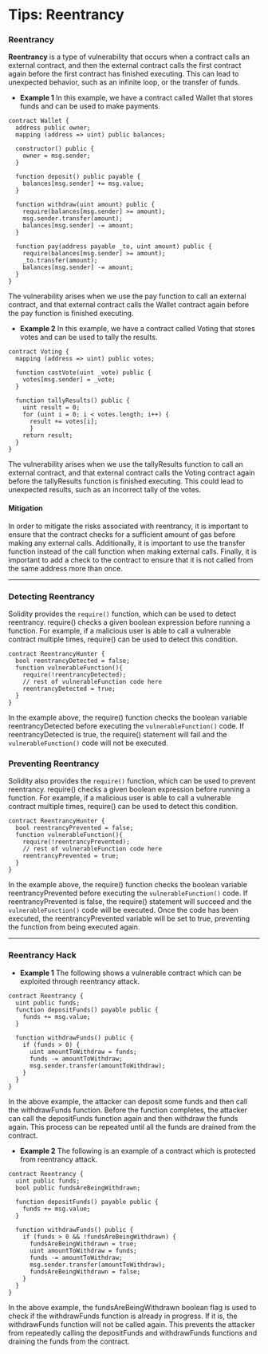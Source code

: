 # Tips: Reentrancy

### Reentrancy

**Reentrancy** is a type of vulnerability that occurs when a contract calls an external contract, and then the external contract calls the first contract again before the first contract has finished executing. This can lead to unexpected behavior, such as an infinite loop, or the transfer of funds.

* **Example 1** In this example, we have a contract called Wallet that stores funds and can be used to make payments.

```solidity
contract Wallet {  
  address public owner;  
  mapping (address => uint) public balances; 

  constructor() public {    
    owner = msg.sender;  
  } 

  function deposit() public payable {    
    balances[msg.sender] += msg.value;  
  } 

  function withdraw(uint amount) public {    
    require(balances[msg.sender] >= amount);    
    msg.sender.transfer(amount);    
    balances[msg.sender] -= amount;  
  } 

  function pay(address payable _to, uint amount) public {    
    require(balances[msg.sender] >= amount);    
    _to.transfer(amount);    
    balances[msg.sender] -= amount;  
  }
}
```

The vulnerability arises when we use the pay function to call an external contract, and that external contract calls the Wallet contract again before the pay function is finished executing.

* **Example 2** In this example, we have a contract called Voting that stores votes and can be used to tally the results.

```solidity
contract Voting {  
  mapping (address => uint) public votes; 

  function castVote(uint _vote) public {    
    votes[msg.sender] = _vote;  
  } 

  function tallyResults() public {    
    uint result = 0;    
    for (uint i = 0; i < votes.length; i++) {      
      result += votes[i];    
      }    
    return result;  
  }
}
```

The vulnerability arises when we use the tallyResults function to call an external contract, and that external contract calls the Voting contract again before the tallyResults function is finished executing. This could lead to unexpected results, such as an incorrect tally of the votes.

#### Mitigation

In order to mitigate the risks associated with reentrancy, it is important to ensure that the contract checks for a sufficient amount of gas before making any external calls. Additionally, it is important to use the transfer function instead of the call function when making external calls. Finally, it is important to add a check to the contract to ensure that it is not called from the same address more than once.

***

### Detecting Reentrancy

Solidity provides the `require()` function, which can be used to detect reentrancy. require() checks a given boolean expression before running a function. For example, if a malicious user is able to call a vulnerable contract multiple times, require() can be used to detect this condition.

```solidity
contract ReentrancyHunter {  
  bool reentrancyDetected = false; 
  function vulnerableFunction(){    
    require(!reentrancyDetected);    
    // rest of vulnerableFunction code here    
    reentrancyDetected = true;  
  }
}
```

In the example above, the require() function checks the boolean variable reentrancyDetected before executing the `vulnerableFunction()` code. If reentrancyDetected is true, the require() statement will fail and the `vulnerableFunction()` code will not be executed.

### Preventing Reentrancy

Solidity also provides the `require()` function, which can be used to prevent reentrancy. require() checks a given boolean expression before running a function. For example, if a malicious user is able to call a vulnerable contract multiple times, require() can be used to detect this condition.

```solidity
contract ReentrancyHunter {  
  bool reentrancyPrevented = false; 
  function vulnerableFunction(){    
    require(!reentrancyPrevented);    
    // rest of vulnerableFunction code here    
    reentrancyPrevented = true;  
  }
}
```

In the example above, the require() function checks the boolean variable reentrancyPrevented before executing the `vulnerableFunction()` code. If reentrancyPrevented is false, the require() statement will succeed and the `vulnerableFunction()` code will be executed. Once the code has been executed, the reentrancyPrevented variable will be set to true, preventing the function from being executed again.

***

### Reentrancy Hack

* **Example 1** The following shows a vulnerable contract which can be exploited through reentrancy attack.

```solidity
contract Reentrancy {    
  uint public funds; 
  function depositFunds() payable public {        
    funds += msg.value;    
  } 
  
  function withdrawFunds() public {        
    if (funds > 0) {            
      uint amountToWithdraw = funds;            
      funds -= amountToWithdraw;            
      msg.sender.transfer(amountToWithdraw);        
    }    
  }
}
```

In the above example, the attacker can deposit some funds and then call the withdrawFunds function. Before the function completes, the attacker can call the depositFunds function again and then withdraw the funds again. This process can be repeated until all the funds are drained from the contract.

* **Example 2** The following is an example of a contract which is protected from reentrancy attack.

```solidity
contract Reentrancy {    
  uint public funds;    
  bool public fundsAreBeingWithdrawn; 
  
  function depositFunds() payable public {        
    funds += msg.value;    
  } 

  function withdrawFunds() public {        
    if (funds > 0 && !fundsAreBeingWithdrawn) {            
      fundsAreBeingWithdrawn = true;            
      uint amountToWithdraw = funds;            
      funds -= amountToWithdraw;            
      msg.sender.transfer(amountToWithdraw);            
      fundsAreBeingWithdrawn = false;        
    }    
  }
}
```

In the above example, the fundsAreBeingWithdrawn boolean flag is used to check if the withdrawFunds function is already in progress. If it is, the withdrawFunds function will not be called again. This prevents the attacker from repeatedly calling the depositFunds and withdrawFunds functions and draining the funds from the contract.
